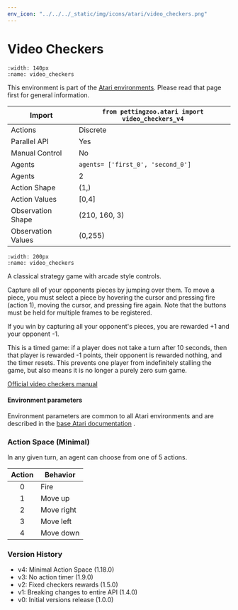 ```yaml
---
env_icon: "../../../_static/img/icons/atari/video_checkers.png"
---
```


# Video Checkers

```{figure} atari_video_checkers.gif 
:width: 140px
:name: video_checkers
```

This environment is part of the <a href='..'>Atari environments</a>. Please read that page first for general information.

| Import               | `from pettingzoo.atari import video_checkers_v4` |
|----------------------|--------------------------------------------------|
| Actions              | Discrete                                         |
| Parallel API         | Yes                                              |
| Manual Control       | No                                               |
| Agents               | `agents= ['first_0', 'second_0']`                |
| Agents               | 2                                                |
| Action Shape         | (1,)                                             |
| Action Values        | [0,4]                                            |
| Observation Shape    | (210, 160, 3)                                    |
| Observation Values   | (0,255)                                          |

```{figure} ../../_static/img/aec/atari_video_checkers_aec.svg
:width: 200px
:name: video_checkers
```

A classical strategy game with arcade style controls.

Capture all of your opponents pieces by jumping over them. To move a piece, you must select a piece by hovering the cursor and pressing fire (action 1), moving the cursor, and pressing fire again. Note that the buttons must be held for multiple frames to be registered.

If you win by capturing all your opponent's pieces, you are rewarded +1 and your opponent -1.

This is a timed game: if a player does not take a turn after 10 seconds, then that player is rewarded -1 points, their opponent is rewarded nothing, and the timer resets. This prevents one player from indefinitely stalling the game, but also means it is no longer a purely zero sum game.


[Official video checkers manual](https://atariage.com/manual_html_page.php?SoftwareID=1427)

#### Environment parameters

Environment parameters are common to all Atari environments and are described in the [base Atari documentation](../atari) .

### Action Space (Minimal)

In any given turn, an agent can choose from one of 5 actions.

| Action    | Behavior  |
|:---------:|-----------|
| 0         | Fire |
| 1         | Move up |
| 2         | Move right |
| 3         | Move left |
| 4         | Move down |


### Version History

* v4: Minimal Action Space (1.18.0)
* v3: No action timer (1.9.0)
* v2: Fixed checkers rewards (1.5.0)
* v1: Breaking changes to entire API (1.4.0)
* v0: Initial versions release (1.0.0)


